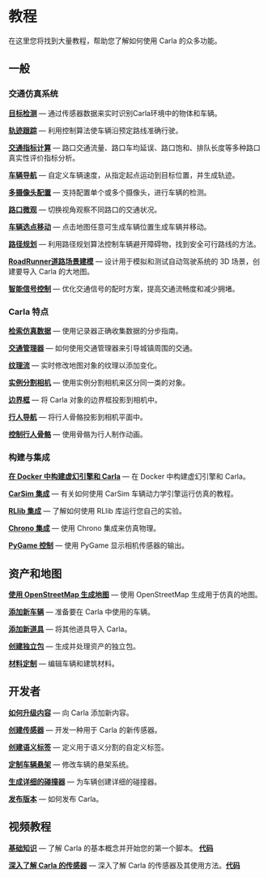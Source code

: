 # 教程

在这里您将找到大量教程，帮助您了解如何使用 Carla 的众多功能。

## 一般

### 交通仿真系统

[**目标检测**](course/object_detection.md) — 通过传感器数据来实时识别Carla环境中的物体和车辆。

[**轨迹跟踪**](course/trajectory_tracking.md) — 利用控制算法使车辆沿预定路线准确行驶。

[**交通指标计算**](course/traffic_indicators.md) — 路口交通流量、路口车均延误、路口饱和、排队长度等多种路口真实性评价指标分析。

[**车辆导航**](course/navigation.md) —  自定义车辆速度，从指定起点运动到目标位置，并生成轨迹。

[**多摄像头配置**](course/multi-view_camera.md) — 支持配置单个或多个摄像头，进行车辆的检测。

[**路口微观**](course/microscopic_Intersection_demo.md) — 切换视角观察不同路口的交通状况。

[**车辆选点移动**](course/locate_moving.md) — 点击地图任意可生成车辆位置生成车辆并移动。

[**路径规划**](course/motion_planning.md) — 利用路径规划算法控制车辆避开障碍物，找到安全可行路线的方法。

[**RoadRunner道路场景建模**](course/scenario.md) — 设计用于模拟和测试自动驾驶系统的 3D 场景，创建要导入 Carla 的大地图。

[**智能信号控制**](course/signal_control.md) — 优化交通信号的配时方案，提高交通流畅度和减少拥堵。

### Carla 特点

[__检索仿真数据__](tuto_G_retrieve_data.md) — 使用记录器正确收集数据的分步指南。

[__交通管理器__](tuto_G_traffic_manager.md) — 如何使用交通管理器来引导城镇周围的交通。

[__纹理流__](tuto_G_texture_streaming.md) — 实时修改地图对象的纹理以添加变化。

[__实例分割相机__](tuto_G_instance_segmentation_sensor.md) — 使用实例分割相机来区分同一类的对象。

[__边界框__](tuto_G_bounding_boxes.md) — 将  Carla 对象的边界框投影到相机中。  

[__行人导航__](tuto_G_pedestrian_navigation.md) — 将行人骨骼投影到相机平面中。

[__控制行人骨骼__](tuto_G_control_walker_skeletons.md) — 使用骨骼为行人制作动画。


### 构建与集成

[__在 Docker 中构建虚幻引擎和 Carla__](build_docker_unreal.md) — 在 Docker 中构建虚幻引擎和 Carla。

[__CarSim 集成__](tuto_G_carsim_integration.md) — 有关如何使用 CarSim 车辆动力学引擎运行仿真的教程。

[__RLlib 集成__](tuto_G_rllib_integration.md) — 了解如何使用 RLlib 库运行您自己的实验。

[__Chrono 集成__](tuto_G_chrono.md) —  使用 Chrono 集成来仿真物理。

[__PyGame 控制__](tuto_G_pygame.md) — 使用 PyGame 显示相机传感器的输出。


## 资产和地图

[__使用 OpenStreetMap 生成地图__](tuto_G_openstreetmap.md) — 使用 OpenStreetMap 生成用于仿真的地图。 

[__添加新车辆__](tuto_A_add_vehicle.md) — 准备要在 Carla 中使用的车辆。

[__添加新道具__](tuto_A_add_props.md) — 将其他道具导入 Carla。

[__创建独立包__](tuto_A_create_standalone.md) — 生成并处理资产的独立包。 

[__材料定制__](tuto_A_material_customization.md) — 编辑车辆和建筑材料。


## 开发者

[__如何升级内容__](tuto_D_contribute_assets.md) —  向 Carla 添加新内容。

[__创建传感器__](tuto_D_create_sensor.md) — 开发一种用于 Carla 的新传感器。 

[__创建语义标签__](tuto_D_create_semantic_tags.md) — 定义用于语义分割的自定义标签。  

[__定制车辆悬架__](tuto_D_customize_vehicle_suspension.md) —  修改车辆的悬架系统。  

[__生成详细的碰撞器__](tuto_D_generate_colliders.md) — 为车辆创建详细的碰撞器。  

[__发布版本__](tuto_D_make_release.md) — 如何发布 Carla。


## 视频教程

[__基础知识__](https://www.youtube.com/watch?v=pONr1R1dy88) — 了解 Carla 的基本概念并开始您的第一个脚本。 [__代码__](https://carla-releases.s3.eu-west-3.amazonaws.com/Docs/Fundamentals.ipynb)  

[__深入了解 Carla 的传感器__](https://www.youtube.com/watch?v=om8klsBj4rc) — 深入了解 Carla 的传感器及其使用方法。[__代码__](https://carla-releases.s3.eu-west-3.amazonaws.com/Docs/Sensors_code.zip)
